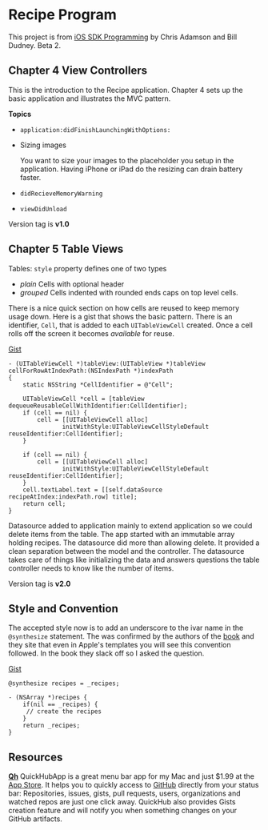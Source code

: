 # Recipe Program #

This project is from 
[iOS SDK Programming][1] by Chris Adamson and Bill Dudney. Beta 2.

[1]: http://pragprog.com/book/adios/ios-sdk-development "Beta Book from Pragmatic Programmers"

## Chapter 4 View Controllers ##

This is the introduction to the Recipe application.  Chapter 4 sets up the basic application and illustrates the MVC pattern. 

**Topics**

+ `application:didFinishLaunchingWithOptions:`
+ Sizing images

	You want to size your images to the placeholder you setup in the application.  Having iPhone or iPad do the resizing can drain battery faster.

+ `didRecieveMemoryWarning`
+ `viewDidUnload`

Version tag is **v1.0**

## Chapter 5 Table Views ##

Tables: `style` property defines one of two types

+ *plain* Cells with optional header
+ *grouped*  Cells indented with rounded ends caps on top level cells.

There is a nice quick section on how cells are reused to keep memory usage down. Here is a gist that shows the basic pattern.  There is an identifier, `Cell`, that is added to each `UITableViewCell` created.  Once a cell rolls off the screen it becomes _available_ for reuse.

[Gist][2]

[2]: https://gist.github.com/1635477#file_table_cell_reuse_example.m "Table Cell Reuse Example"

	- (UITableViewCell *)tableView:(UITableView *)tableView cellForRowAtIndexPath:(NSIndexPath *)indexPath
	{
	    static NSString *CellIdentifier = @"Cell";
	    
	    UITableViewCell *cell = [tableView dequeueReusableCellWithIdentifier:CellIdentifier];
	    if (cell == nil) {
	        cell = [[UITableViewCell alloc] 
	               initWithStyle:UITableViewCellStyleDefault reuseIdentifier:CellIdentifier];
	    }
	    
	    if (cell == nil) {
	        cell = [[UITableViewCell alloc] 
	               initWithStyle:UITableViewCellStyleDefault reuseIdentifier:CellIdentifier];
	    }
	    cell.textLabel.text = [[self.dataSource recipeAtIndex:indexPath.row] title];
	    return cell;
	}
	
Datasource added to application mainly to extend application so we could delete items from the table.  The app started with an immutable array holding recipes.  The datasource did more than allowing delete.  It provided a clean separation between the model and the controller.  The datasource takes care of things like initializing the data and answers questions the table controller needs to know like the number of items.   


Version tag is **v2.0**

## Style and Convention ##

The accepted style now is to add an underscore to the ivar name in the `@synthesize` statement.  The was confirmed by the authors of the [book][1] and they site that even in Apple's templates you will see this convention followed.  In the book they slack off so I asked the question.

[Gist][3]

[3]: https://gist.github.com/1621809 "Convention for naming ivars"

	@synthesize recipes = _recipes;	 
	
	- (NSArray *)recipes {
	    if(nil == _recipes) {
	     // create the recipes
	    }
	    return _recipes;
	}

## Resources ##

[**Qh**][4] QuickHubApp is a great menu bar app for my Mac and just $1.99 at the [App Store][5].
It helps you to quickly access to [GitHub][6] directly from your status bar: Repositories, issues, gists, pull requests, users, organizations and watched repos are just one click away. QuickHub also provides Gists creation feature and will notify you when something changes on your GitHub artifacts.



[4]: http://quickhubapp.com/ "Quick Hub App website"
[5]: http://itunes.apple.com/us/app/quickhub/id476665193 "Quick Hub App on App Store"
[6]: http://github.com "GitHub"


